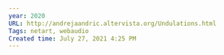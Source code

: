 ```yaml
---
year: 2020
URL: http://andrejaandric.altervista.org/Undulations.html
Tags: netart, webaudio
Created time: July 27, 2021 4:25 PM
---
```

